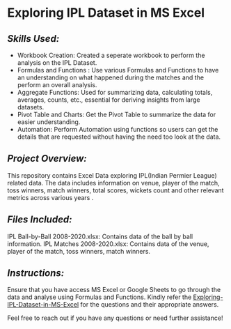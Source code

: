 # **Exploring IPL Dataset in MS Excel**

## *Skills Used:*

* Workbook Creation: Created a seperate workbook to perform the analysis on the IPL Dataset.
* Formulas and Functions : Use various Formulas and Functions to have an understanding on what happened during the matches and the perform an overall analysis.
* Aggregate Functions: Used for summarizing data, calculating totals, averages, counts, etc., essential for deriving insights from large datasets. 
* Pivot Table and Charts: Get the Pivot Table to summarize the data for easier understanding.
* Automation: Perform Automation using functions so users can get the details that are requested without having the need too look at the data.

## *Project Overview:*

This repository contains Excel Data exploring IPL(Indian Permier League) related data. The data includes information on venue, player of the match, toss winners, match winners, total scores, wickets count and other relevant metrics across various years .

## *Files Included:*

IPL Ball-by-Ball 2008-2020.xlsx: Contains data of the ball by ball information.
IPL Matches 2008-2020.xlsx: Contains data of the venue, player of the match, toss winners, match winners.

## *Instructions:*

Ensure that you have access MS Excel or Google Sheets to go through the data and analyse using Formulas and Functions.
Kindly refer the <a href="https://karthik-raghavan.github.io/Exploring-IPL-Dataset-in-MS-Excel/">Exploring-IPL-Dataset-in-MS-Excel</a> for the questions and their appropriate answers.


Feel free to reach out if you have any questions or need further assistance!